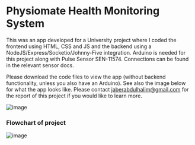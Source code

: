 # Physiomate Health Monitoring System

This was an app developed for a University project where I coded the frontend using HTML, CSS and JS and the backend using a NodeJS/Express/Socketio/Johnny-Five integration.
Arduino is needed for this project along with Pulse Sensor SEN-11574. Connections can be found in the relevant sensor docs.

Please download the code files to view the app (without backend functionality, unless you also have an Arduino). See also the image below for what the app looks like.
Please contact jaberabdulhalim@gmail.com for the report of this project if you would like to learn more.

![image](https://github.com/jaber-jaber/physiomate-js/assets/58461673/efe0f819-2699-49dd-a629-2b963987d0f0)

### Flowchart of project
![image](https://github.com/jaber-jaber/physiomate-js/assets/58461673/33688742-23c2-4418-a976-c7294063ecb9)
